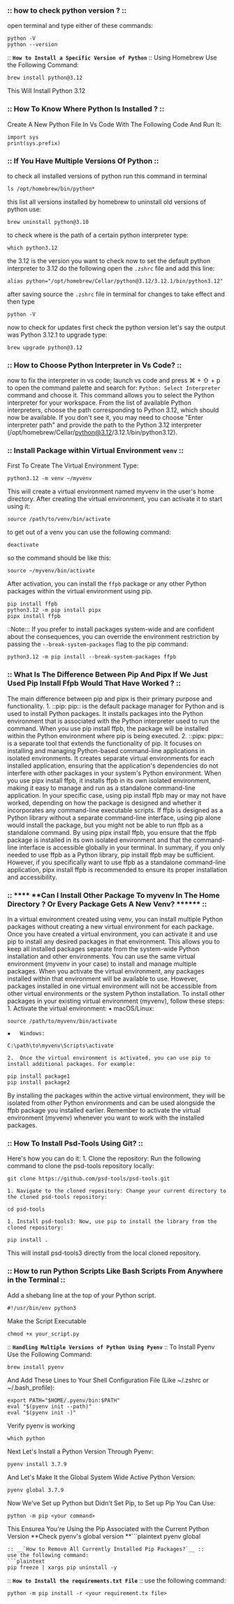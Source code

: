 ### :: ******how to check python version ?****** ::
open terminal and type either of these commands: 
```plaintext
python -V
python --version
```
:: __`How to Install a Specific Version of Python`__ ::
Using Homebrew Use the Following Command: 
```plaintext
brew install python@3.12
```
This Will Install Python 3.12
### :: ****How To Know Where Python Is Installed ?**** ::
Create A New Python File In Vs Code With The Following Code And Run It: 
```plaintext
import sys
print(sys.prefix)
```
### :: ****If You Have Multiple Versions Of Python**** ::
to check all installed versions of python run this command in terminal 
```plaintext
ls /opt/homebrew/bin/python*
```
this list all versions installed by homebrew
to uninstall old versions of python use: 
```plaintext
brew uninstall python@3.10
```
to check where is the path of a certain python interpreter type: 
```plaintext
which python3.12
```
the 3.12 is the version you want to check 
now to set the default python interpreter to 3.12 do the following
open the `.zshrc` file and add this line: 
```plaintext
alias python="/opt/homebrew/Cellar/python@3.12/3.12.1/bin/python3.12"
```
after saving source the `.zshrc` file in terminal for changes to take effect and then type 
```plaintext
python -V
```
now to check for updates first check the python version let's say the output was Python 3.12.1
to upgrade type: 
```plaintext
brew upgrade python@3.12
```
### :: ****How to Choose Python Interpreter in Vs Code?**** ::
now to fix the interpreter in vs code; launch vs code and press ⌘ + ⇧ + p  to open the command palette and search for: `Python: Select Interpreter` command and choose it. This command allows you to select the Python interpreter for your workspace.
From the list of available Python interpreters, choose the path corresponding to Python 3.12, which should now be available. If you don't see it, you may need to choose "Enter interpreter path" and provide the path to the Python 3.12 interpreter (/opt/homebrew/Cellar/python@3.12/3.12.1/bin/python3.12).
### 
### :: ****Install Package within Virtual Environment **`venv`****** ::
First To Create The Virtual Environment Type: 
```plaintext
python3.12 -m venv ~/myvenv
```
This will create a virtual environment named ﻿myvenv in the user's home directory.
After creating the virtual environment, you can activate it to start using it:
```plaintext
source /path/to/venv/bin/activate
```
to get out of a venv you can use the following command: 
```plaintext
deactivate
```
so the command should be like this: 
```plaintext
source ~/myvenv/bin/activate
```
After activation, you can install the ﻿`ffpb` package or any other Python packages within the virtual environment using ﻿pip.
```plaintext
pip install ffpb
python3.12 -m pip install pipx
pipx install ffpb
```
::Note::: If you prefer to install packages system-wide and are confident about the consequences, you can override the environment restriction by passing the ﻿`--break-system-packages` flag to the ﻿pip command:
```plaintext
python3.12 -m pip install --break-system-packages ffpb
```
### :: ****What Is The Difference Between Pip And Pipx If We Just Used Pip Install Ffpb Would That Have Worked ?**** ::
The main difference between ﻿pip and ﻿pipx is their primary purpose and functionality.
	1.	::﻿pip: ﻿pip:: is the default package manager for Python and is used to install Python packages. It installs packages into the Python environment that is associated with the Python interpreter used to run the command. When you use ﻿pip install ffpb, the package will be installed within the Python environment where ﻿pip is being executed.
	2.	::﻿pipx: ﻿pipx:: is a separate tool that extends the functionality of ﻿pip. It focuses on installing and managing Python-based command-line applications in isolated environments. It creates separate virtual environments for each installed application, ensuring that the application's dependencies do not interfere with other packages in your system's Python environment. When you use ﻿pipx install ffpb, it installs ﻿ffpb in its own isolated environment, making it easy to manage and run as a standalone command-line application.
In your specific case, using ﻿pip install ffpb may or may not have worked, depending on how the package is designed and whether it incorporates any command-line executable scripts. If ﻿ffpb is designed as a Python library without a separate command-line interface, using ﻿pip alone would install the package, but you might not be able to run ﻿ffpb as a standalone command.
By using ﻿pipx install ffpb, you ensure that the ﻿ffpb package is installed in its own isolated environment and that the command-line interface is accessible globally in your terminal.
In summary, if you only needed to use ﻿ffpb as a Python library, ﻿pip install ffpb may be sufficient. However, if you specifically want to use ﻿ffpb as a standalone command-line application, ﻿pipx install ffpb is recommended to ensure its proper installation and accessibility.

### :: **** **Can I Install Other Package To myvenv In The Home Directory ? Or Every Package Gets A New Venv? ****** ::
In a virtual environment created using ﻿venv, you can install multiple Python packages without creating a new virtual environment for each package. Once you have created a virtual environment, you can activate it and use ﻿pip to install any desired packages in that environment. This allows you to keep all installed packages separate from the system-wide Python installation and other environments.
You can use the same virtual environment (﻿myvenv in your case) to install and manage multiple packages. When you activate the virtual environment, any packages installed within that environment will be available to use. However, packages installed in one virtual environment will not be accessible from other virtual environments or the system Python installation.
To install other packages in your existing virtual environment (﻿myvenv), follow these steps:
	1.	Activate the virtual environment:
	▪	macOS/Linux:
```plaintext
source /path/to/myvenv/bin/activate
```
	▪	Windows:
```plaintext
C:\path\to\myvenv\Scripts\activate
```
	2.	Once the virtual environment is activated, you can use ﻿pip to install additional packages. For example:

```plaintext
pip install package1
pip install package2
```
By installing the packages within the active virtual environment, they will be isolated from other Python environments and can be used alongside the ﻿ffpb package you installed earlier.
Remember to activate the virtual environment (﻿myvenv) whenever you want to work with the installed packages.

### :: ******How To Install Psd-Tools Using Git?****** ::
Here's how you can do it:
	1.	Clone the repository: Run the following command to clone the ﻿psd-tools repository locally:
```plaintext
git clone https://github.com/psd-tools/psd-tools.git
```
	1. Navigate to the cloned repository: Change your current directory to the cloned ﻿psd-tools repository:
```plaintext
cd psd-tools
```
	1. Install ﻿psd-tools3: Now, use ﻿pip to install the library from the cloned repository:
```plaintext
pip install .
```
This will install ﻿psd-tools3 directly from the local cloned repository.
### :: ****How to run Python Scripts Like Bash Scripts From Anywhere in the Terminal**** ::
Add a shebang line at the top of your Python script.
```plaintext
#!/usr/bin/env python3
```
Make the Script Executable 
```plaintext
chmod +x your_script.py
```

:: __`Handling Multiple Versions of Python Using Pyenv`__ ::
To Install Pyenv Use the Following Command: 
```plaintext
brew install pyenv
```
And Add These Lines to Your Shell Configuration File (Like ~/.zshrc or ~/.bash_profile):
```plaintext
export PATH="$HOME/.pyenv/bin:$PATH"
eval "$(pyenv init --path)"
eval "$(pyenv init -)"
```
Verify pyenv is working
```plaintext
which python
```
Next Let's Install a Python Version Through Pyenv: 
```plaintext
pyenv install 3.7.9
```
And Let's Make It the Global System Wide Active Python Version: 
```plaintext
pyenv global 3.7.9
```
Now We've Set up Python but Didn't Set Pip, to Set up Pip You Can Use: 
```plaintext
python -m pip <your command>
```
This Ensurea You're Using the Pip Associated with the Current Python Version
**Check pyenv's global version
**```plaintext
pyenv global
```
:: __`How to Remove All Currently Installed Pip Packages?`__ ::
use the following command: 
```plaintext
pip freeze | xargs pip uninstall -y
```
:: __`How to Install the requirements.txt File`__ ::
use the following command: 
```plaintext
python -m pip install -r <your requirement.tx file>
```




 





 